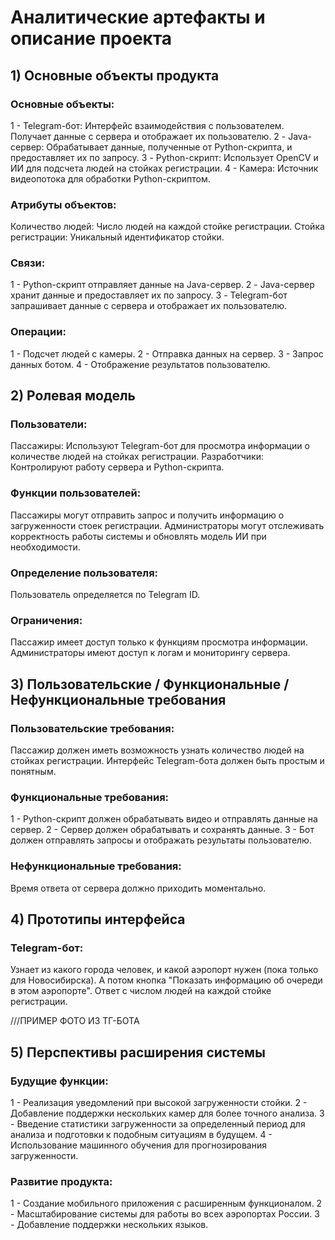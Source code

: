 # Аналитические артефакты и описание проекта

## 1) Основные объекты продукта

### Основные объекты:
1 - Telegram-бот: Интерфейс взаимодействия с пользователем. Получает данные с сервера и отображает их пользователю.
2 - Java-сервер: Обрабатывает данные, полученные от Python-скрипта, и предоставляет их по запросу.
3 - Python-скрипт: Использует OpenCV и ИИ для подсчета людей на стойках регистрации.
4 - Камера: Источник видеопотока для обработки Python-скриптом.

### Атрибуты объектов:
Количество людей: Число людей на каждой стойке регистрации.
Стойка регистрации: Уникальный идентификатор стойки.

### Связи:
1 - Python-скрипт отправляет данные на Java-сервер.
2 - Java-сервер хранит данные и предоставляет их по запросу.
3 - Telegram-бот запрашивает данные с сервера и отображает их пользователю.

### Операции:
1 - Подсчет людей с камеры.
2 - Отправка данных на сервер.
3 - Запрос данных ботом.
4 - Отображение результатов пользователю.

## 2) Ролевая модель

### Пользователи:
Пассажиры: Используют Telegram-бот для просмотра информации о количестве людей на стойках регистрации.
Разработчики: Контролируют работу сервера и Python-скрипта.

### Функции пользователей:
Пассажиры могут отправить запрос и получить информацию о загруженности стоек регистрации.
Администраторы могут отслеживать корректность работы системы и обновлять модель ИИ при необходимости.

### Определение пользователя:
Пользователь определяется по Telegram ID.

### Ограничения:
Пассажир имеет доступ только к функциям просмотра информации.
Администраторы имеют доступ к логам и мониторингу сервера.

## 3) Пользовательские / Функциональные / Нефункциональные требования

### Пользовательские требования:
Пассажир должен иметь возможность узнать количество людей на стойках регистрации.
Интерфейс Telegram-бота должен быть простым и понятным.

### Функциональные требования:
1 - Python-скрипт должен обрабатывать видео и отправлять данные на сервер.
2 - Сервер должен обрабатывать и сохранять данные.
3 - Бот должен отправлять запросы и отображать результаты пользователю.

### Нефункциональные требования:
Время ответа от сервера должно приходить моментально.

## 4) Прототипы интерфейса

### Telegram-бот:
Узнает из какого города человек, и какой аэропорт нужен (пока только для Новосибирска).
А потом кнопка "Показать информацию об очереди в этом аэропорте".
Ответ с числом людей на каждой стойке регистрации.

///ПРИМЕР ФОТО ИЗ ТГ-БОТА

## 5) Перспективы расширения системы

### Будущие функции:
1 - Реализация уведомлений при высокой загруженности стойки.
2 - Добавление поддержки нескольких камер для более точного анализа.
3 - Введение статистики загруженности за определенный период для анализа и подготовки к подобным ситуациям в будущем.
4 - Использование машинного обучения для прогнозирования загруженности.

### Развитие продукта:
1 - Создание мобильного приложения с расширенным функционалом.
2 - Масштабирование системы для работы во всех аэропортах России.
3 - Добавление поддержки нескольких языков.

